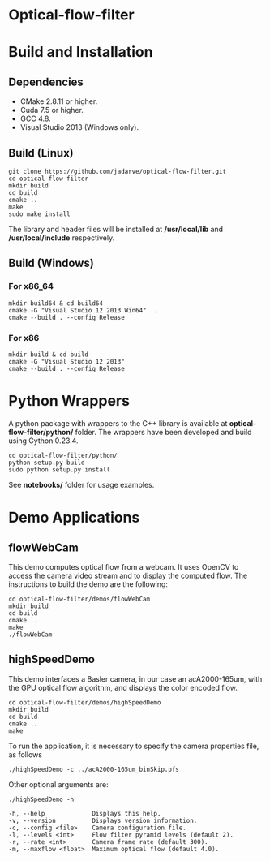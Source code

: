 # Optical-flow-filter



# Build and Installation

## Dependencies

  * CMake 2.8.11 or higher.
  * Cuda 7.5 or higher.
  * GCC 4.8.
  * Visual Studio 2013 (Windows only).

## Build (Linux)

    git clone https://github.com/jadarve/optical-flow-filter.git
    cd optical-flow-filter
    mkdir build
    cd build
    cmake ..
    make
    sudo make install 
    
The library and header files will be installed at **/usr/local/lib** and **/usr/local/include** respectively.

## Build (Windows)

### For x86_64
 
    mkdir build64 & cd build64
    cmake -G "Visual Studio 12 2013 Win64" ..
    cmake --build . --config Release

### For x86

    mkdir build & cd build
    cmake -G "Visual Studio 12 2013"
    cmake --build . --config Release
    

# Python Wrappers

A python package with wrappers to the C++ library is available at **optical-flow-filter/python/** folder. The wrappers have been developed and build using Cython 0.23.4.

    cd optical-flow-filter/python/
    python setup.py build
    sudo python setup.py install

See **notebooks/** folder for usage examples.

# Demo Applications

## flowWebCam

This demo computes optical flow from a webcam. It uses OpenCV to access the camera video stream and to display the computed flow. The instructions to build the demo are the following:

    cd optical-flow-filter/demos/flowWebCam
    mkdir build
    cd build
    cmake ..
    make
    ./flowWebCam


## highSpeedDemo

This demo interfaces a Basler camera, in our case an acA2000-165um, with the GPU optical flow algorithm, and displays the color encoded flow.

    cd optical-flow-filter/demos/highSpeedDemo
    mkdir build
    cd build
    cmake ..
    make

To run the application, it is necessary to specify the camera properties file, as follows

    ./highSpeedDemo -c ../acA2000-165um_binSkip.pfs

Other optional arguments are:
    
    ./highSpeedDemo -h
    
    -h, --help             Displays this help.
    -v, --version          Displays version information.
    -c, --config <file>    Camera configuration file.
    -l, --levels <int>     Flow filter pyramid levels (default 2).
    -r, --rate <int>       Camera frame rate (default 300).
    -m, --maxflow <float>  Maximum optical flow (default 4.0).

